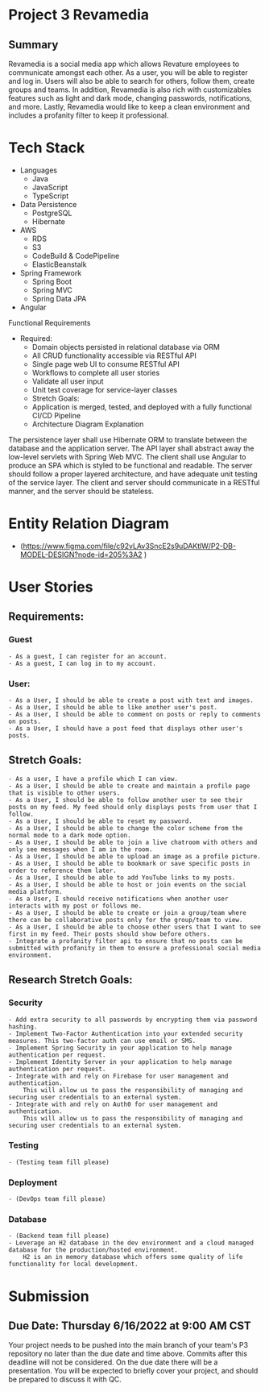 # Project 3 Revamedia

## Summary
Revamedia is a social media app which allows Revature employees to communicate amongst each other. As a user, you will be able to register and log in. Users will also be able to search for others, follow them, create groups and teams. In addition, Revamedia is also rich with customizables features such as light and dark mode, changing passwords, notifications, and more. Lastly, Revamedia would like to keep a clean environment and includes a profanity filter to keep it professional.


# Tech Stack
- Languages
    - Java
    - JavaScript
    - TypeScript
- Data Persistence
    - PostgreSQL
    - Hibernate
- AWS
    - RDS
    - S3
    - CodeBuild & CodePipeline
    - ElasticBeanstalk
- Spring Framework
    - Spring Boot
    - Spring MVC
    - Spring Data JPA
- Angular


Functional Requirements
- Required:
    - Domain objects persisted in relational database via ORM
    - All CRUD functionality accessible via RESTful API
    - Single page web UI to consume RESTful API
    - Workflows to complete all user stories
    - Validate all user input
    - Unit test coverage for service-layer classes
    - Stretch Goals:
    - Application is merged, tested, and deployed with a fully functional CI/CD Pipeline
    - Architecture Diagram Explanation

The persistence layer shall use Hibernate ORM to translate between the database and the application server. The API layer shall abstract away the low-level servlets with Spring Web MVC. The client shall use Angular to produce an SPA which is styled to be functional and readable. The server should follow a proper layered architecture, and have adequate unit testing of the service layer. The client and server should communicate in a RESTful manner, and the server should be stateless.

# Entity Relation Diagram
- (https://www.figma.com/file/c92vLAv3SncE2s9uDAKtlW/P2-DB-MODEL-DESIGN?node-id=205%3A2
)

# User Stories
## Requirements:
### Guest
    - As a guest, I can register for an account.
    - As a guest, I can log in to my account.
### User:
    - As a User, I should be able to create a post with text and images.
    - As a User, I should be able to like another user's post.
    - As a User, I should be able to comment on posts or reply to comments on posts.
    - As a User, I should have a post feed that displays other user's posts.

## Stretch Goals:
    - As a user, I have a profile which I can view.
    - As a User, I should be able to create and maintain a profile page that is visible to other users.
    - As a User, I should be able to follow another user to see their posts on my feed. My feed should only displays posts from user that I follow.
    - As a User, I should be able to reset my password.
    - As a User, I should be able to change the color scheme from the normal mode to a dark mode option.
    - As a User, I should be able to join a live chatroom with others and only see messages when I am in the room.
    - As a User, I should be able to upload an image as a profile picture.
    - As a User, I should be able to bookmark or save specific posts in order to reference them later.
    - As a User, I should be able to add YouTube links to my posts.
    - As a User, I should be able to host or join events on the social media platform. 
    - As a User, I should receive notifications when another user interacts with my post or follows me.
    - As a User, I should be able to create or join a group/team where there can be collaborative posts only for the group/team to view.
    - As a User, I should be able to choose other users that I want to see first in my feed. Their posts should show before others.
    - Integrate a profanity filter api to ensure that no posts can be submitted with profanity in them to ensure a professional social media environment.
    
## Research Stretch Goals:
### Security
    - Add extra security to all passwords by encrypting them via password hashing.
    - Implement Two-Factor Authentication into your extended security measures. This two-factor auth can use email or SMS.
    - Implement Spring Security in your application to help manage authentication per request.
    - Implement Identity Server in your application to help manage authentication per request.
    - Integrate with and rely on Firebase for user management and authentication.
        This will allow us to pass the responsibility of managing and securing user credentials to an external system.
    - Integrate with and rely on Auth0 for user management and authentication.
        This will allow us to pass the responsibility of managing and securing user credentials to an external system.
### Testing
    - (Testing team fill please)
### Deployment
    - (DevOps team fill please)
### Database
    - (Backend team fill please)
    - Leverage an H2 database in the dev environment and a cloud managed database for the production/hosted environment.
        H2 is an in memory database which offers some quality of life functionality for local development.


# Submission
## Due Date: Thursday 6/16/2022 at 9:00 AM CST

Your project needs to be pushed into the main branch of your team's P3 repository no later than the due date and time above. Commits after this deadline will not be considered. On the due date there will be a presentation. You will be expected to briefly cover your project, and should be prepared to discuss it with QC.
